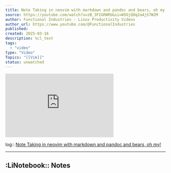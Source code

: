 ```yaml
---
title: Note Taking in neovim with markdown and pandoc and bears, oh my!
source: https://youtube.com/watch?v=zB_3FIGRWRU&si=W5OjQOq2a4jS7W2M
author: Functional Industries - Linux Productivity Videos
author_url: https://www.youtube.com/@FunctionalIndustries
published:
created: 2025-03-16
description: %cl_text
tags:
  - "video"
type: "Video"
Topics: "[[Vim]]"
status: unwatched
---
```


<iframe width="340" height="200" src="https://www.youtube.com/embed/zB_3FIGRWRU?feature=oembed" frameborder="0" allow="accelerometer; autoplay; clipboard-write; encrypted-media; gyroscope; picture-in-picture; web-share" referrerpolicy="strict-origin-when-cross-origin" allowfullscreen title="Note Taking in neovim with markdown and pandoc and bears, oh my!"></iframe>

log:: [Note Taking in neovim with markdown and pandoc and bears, oh my!](https://youtube.com/watch?v=zB_3FIGRWRU&si=W5OjQOq2a4jS7W2M)

---

## :LiNotebook:: Notes



